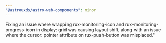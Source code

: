 ```yaml
---
"@astrouxds/astro-web-components": minor
---
```


Fixing an issue where wrapping rux-monitoring-icon and rux-monitoring-progress-icon in display: grid was causing layout shift, along with an issue where the cursor: pointer attribute on rux-push-button was misplaced."
